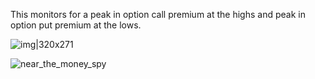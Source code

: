 This monitors for a peak in option call premium at the highs and peak in option put premium at the lows.

![img|320x271](https://user-images.githubusercontent.com/75052782/203615892-6a8d4477-7390-4cd4-b159-6fccad4ae399.jpg)

![near_the_money_spy](https://user-images.githubusercontent.com/75052782/203615892-6a8d4477-7390-4cd4-b159-6fccad4ae399.jpg)



